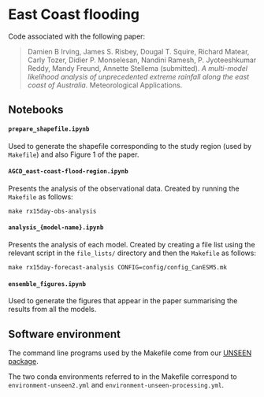 # East Coast flooding

Code associated with the following paper:

> Damien B Irving, James S. Risbey, Dougal T. Squire, Richard Matear, Carly Tozer, Didier P. Monselesan, Nandini Ramesh, P. Jyoteeshkumar Reddy, Mandy Freund, Annette Stellema (submitted).
> *A multi-model likelihood analysis of unprecedented extreme rainfall along the east coast of Australia.*
> Meteorological Applications.

## Notebooks

#### `prepare_shapefile.ipynb`  
Used to generate the shapefile corresponding to the study region (used by `Makefile`)
and also Figure 1 of the paper.

#### `AGCD_east-coast-flood-region.ipynb`  
Presents the analysis of the observational data.
Created by running the `Makefile` as follows:
```
make rx15day-obs-analysis
```
#### `analysis_{model-name}.ipynb`
Presents the analysis of each model.
Created by creating a file list using the relevant script in the `file_lists/` directory
and then the `Makefile` as follows:
```
make rx15day-forecast-analysis CONFIG=config/config_CanESM5.mk
```
#### `ensemble_figures.ipynb`
Used to generate the figures that appear in the paper summarising the results from all the models.

## Software environment

The command line programs used by the Makefile come from our [UNSEEN package](https://github.com/AusClimateService/unseen).

The two conda environments referred to in the Makefile correspond to
`environment-unseen2.yml` and `environment-unseen-processing.yml`.

